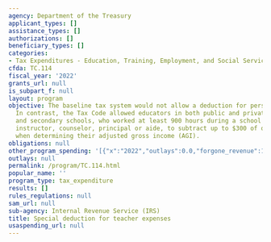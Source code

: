 ```yaml
---
agency: Department of the Treasury
applicant_types: []
assistance_types: []
authorizations: []
beneficiary_types: []
categories:
- Tax Expenditures - Education, Training, Employment, and Social Services
cfda: TC.114
fiscal_year: '2022'
grants_url: null
is_subpart_f: null
layout: program
objective: The baseline tax system would not allow a deduction for personal expenditures.
  In contrast, the Tax Code allowed educators in both public and private elementary
  and secondary schools, who worked at least 900 hours during a school year as a teacher,
  instructor, counselor, principal or aide, to subtract up to $300 of qualified expenses
  when determining their adjusted gross income (AGI).
obligations: null
other_program_spending: '[{"x":"2022","outlays":0.0,"forgone_revenue":180000000.0},{"x":"2023","outlays":0.0,"forgone_revenue":160000000.0},{"x":"2024","outlays":0.0,"forgone_revenue":160000000.0}]'
outlays: null
permalink: /program/TC.114.html
popular_name: ''
program_type: tax_expenditure
results: []
rules_regulations: null
sam_url: null
sub-agency: Internal Revenue Service (IRS)
title: Special deduction for teacher expenses
usaspending_url: null
---
```

